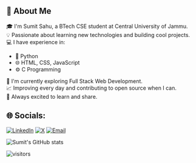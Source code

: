 ## 👋 About Me

🎓 I'm Sumit Sahu, a BTech CSE student at Central University of Jammu.  
💡 Passionate about learning new technologies and building cool projects.  
💻 I have experience in:  
- 🐍 Python  
- 🌐 HTML, CSS, JavaScript  
- ⚙️ C Programming  

🚀 I'm currently exploring Full Stack Web Development.  
📈 Improving every day and contributing to open source when I can.  
🌱 Always excited to learn and share.

## 🌐 Socials:

[![LinkedIn](https://img.shields.io/badge/LinkedIn-0077B5?style=for-the-badge&logo=linkedin&logoColor=white)](https://www.linkedin.com/in/sumit-sahu-479344245)
[![X](https://img.shields.io/badge/X-000000?style=for-the-badge&logo=X&logoColor=white)](https://x.com/SumitSahu83162)
[![Email](https://img.shields.io/badge/Email-D14836?style=for-the-badge&logo=gmail&logoColor=white)](mailto:sumitsahu93023@gmail.com)

![Sumit's GitHub stats](https://github-readme-stats.vercel.app/api?username=sumitsahu2505&show_icons=true&theme=radical)

![visitors](https://visitor-badge.glitch.me/badge?page_id=sumitsahu2505.sumitsahu2505)

